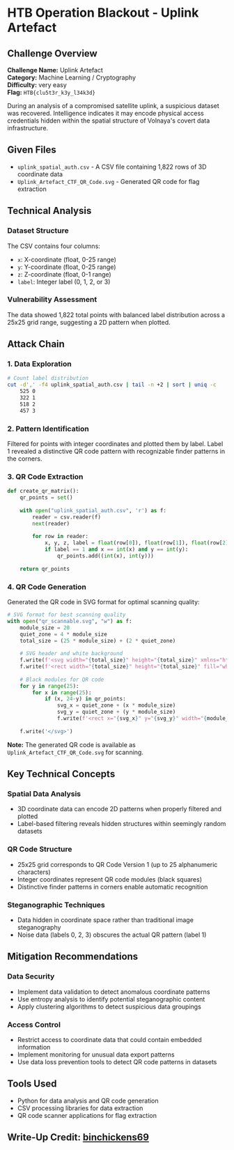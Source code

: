 # HTB Operation Blackout - Uplink Artefact

## Challenge Overview

**Challenge Name:** Uplink Artefact  
**Category:** Machine Learning / Cryptography  
**Difficulty:** very easy  
**Flag:** `HTB{clu5t3r_k3y_l34k3d}`

During an analysis of a compromised satellite uplink, a suspicious dataset was recovered. Intelligence indicates it may encode physical access credentials hidden within the spatial structure of Volnaya's covert data infrastructure.

## Given Files

- `uplink_spatial_auth.csv` - A CSV file containing 1,822 rows of 3D coordinate data
- `Uplink_Artefact_CTF_QR_Code.svg` - Generated QR code for flag extraction

## Technical Analysis

### Dataset Structure
The CSV contains four columns:
- `x`: X-coordinate (float, 0-25 range)  
- `y`: Y-coordinate (float, 0-25 range)  
- `z`: Z-coordinate (float, 0-1 range)  
- `label`: Integer label (0, 1, 2, or 3)

### Vulnerability Assessment
The data showed 1,822 total points with balanced label distribution across a 25x25 grid range, suggesting a 2D pattern when plotted.

## Attack Chain

### 1. Data Exploration
```bash
# Count label distribution
cut -d',' -f4 uplink_spatial_auth.csv | tail -n +2 | sort | uniq -c
    525 0
    322 1  
    518 2
    457 3
```

### 2. Pattern Identification
Filtered for points with integer coordinates and plotted them by label. Label 1 revealed a distinctive QR code pattern with recognizable finder patterns in the corners.

### 3. QR Code Extraction
```python
def create_qr_matrix():
    qr_points = set()
    
    with open("uplink_spatial_auth.csv", 'r') as f:
        reader = csv.reader(f)
        next(reader)
        
        for row in reader:
            x, y, z, label = float(row[0]), float(row[1]), float(row[2]), int(row[3])
            if label == 1 and x == int(x) and y == int(y):
                qr_points.add((int(x), int(y)))
    
    return qr_points
```

### 4. QR Code Generation
Generated the QR code in SVG format for optimal scanning quality:

```python
# SVG format for best scanning quality
with open("qr_scannable.svg", "w") as f:
    module_size = 20
    quiet_zone = 4 * module_size
    total_size = (25 * module_size) + (2 * quiet_zone)
    
    # SVG header and white background
    f.write(f'<svg width="{total_size}" height="{total_size}" xmlns="http://www.w3.org/2000/svg">')
    f.write(f'<rect width="{total_size}" height="{total_size}" fill="white"/>')
    
    # Black modules for QR code
    for y in range(25):
        for x in range(25):
            if (x, 24-y) in qr_points:
                svg_x = quiet_zone + (x * module_size)
                svg_y = quiet_zone + (y * module_size)
                f.write(f'<rect x="{svg_x}" y="{svg_y}" width="{module_size}" height="{module_size}" fill="black"/>')
    
    f.write('</svg>')
```

**Note:** The generated QR code is available as `Uplink_Artefact_CTF_QR_Code.svg` for scanning.

## Key Technical Concepts

### Spatial Data Analysis
- 3D coordinate data can encode 2D patterns when properly filtered and plotted
- Label-based filtering reveals hidden structures within seemingly random datasets

### QR Code Structure
- 25x25 grid corresponds to QR Code Version 1 (up to 25 alphanumeric characters)
- Integer coordinates represent QR code modules (black squares)
- Distinctive finder patterns in corners enable automatic recognition

### Steganographic Techniques
- Data hidden in coordinate space rather than traditional image steganography
- Noise data (labels 0, 2, 3) obscures the actual QR pattern (label 1)

## Mitigation Recommendations

### Data Security
- Implement data validation to detect anomalous coordinate patterns
- Use entropy analysis to identify potential steganographic content
- Apply clustering algorithms to detect suspicious data groupings

### Access Control
- Restrict access to coordinate data that could contain embedded information
- Implement monitoring for unusual data export patterns
- Use data loss prevention tools to detect QR code patterns in datasets

## Tools Used

- Python for data analysis and QR code generation
- CSV processing libraries for data extraction
- QR code scanner applications for flag extraction

## Write-Up Credit: [binchickens69](https://ctf.hackthebox.com/user/profile/605069)